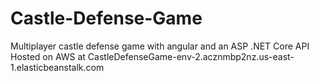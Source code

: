 # Castle-Defense-Game
Multiplayer castle defense game with angular and an ASP .NET Core API
Hosted on AWS at CastleDefenseGame-env-2.acznmbp2nz.us-east-1.elasticbeanstalk.com
